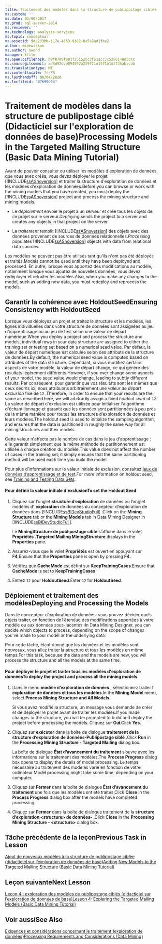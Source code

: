 ```yaml
---
title: Traitement des modèles dans la structure de publipostage ciblée (didacticiel sur l’exploration de données de base) | Microsoft Docs
ms.custom: ''
ms.date: 03/06/2017
ms.prod: sql-server-2014
ms.reviewer: ''
ms.technology: analysis-services
ms.topic: conceptual
ms.assetid: 9d8233bb-117e-4563-9302-8a5a8ad1fae2
author: minewiskan
ms.author: owend
manager: kfile
ms.openlocfilehash: b8fb7b9f601f351520c3f611cc3c520614ed8ccc
ms.sourcegitcommit: ad4d92dce894592a259721a1571b1d8736abacdb
ms.translationtype: MT
ms.contentlocale: fr-FR
ms.lasthandoff: 08/04/2020
ms.locfileid: "87699054"
---
```

# <a name="processing-models-in-the-targeted-mailing-structure-basic-data-mining-tutorial"></a><span data-ttu-id="82cc0-102">Traitement de modèles dans la structure de publipostage ciblé (Didacticiel sur l'exploration de données de base)</span><span class="sxs-lookup"><span data-stu-id="82cc0-102">Processing Models in the Targeted Mailing Structure (Basic Data Mining Tutorial)</span></span>
  <span data-ttu-id="82cc0-103">Avant de pouvoir consulter ou utiliser les modèles d'exploration de données que vous avez créés, vous devez déployer le projet [!INCLUDE[ssASnoversion](../includes/ssasnoversion-md.md)] et traiter la structure d'exploration de données et les modèles d'exploration de données.</span><span class="sxs-lookup"><span data-stu-id="82cc0-103">Before you can browse or work with the mining models that you have created, you must deploy the [!INCLUDE[ssASnoversion](../includes/ssasnoversion-md.md)] project and process the mining structure and mining models.</span></span>  
  
-   <span data-ttu-id="82cc0-104">Le *déploiement* envoie le projet à un serveur et crée tous les objets de ce projet sur le serveur.</span><span class="sxs-lookup"><span data-stu-id="82cc0-104">*Deploying* sends the project to a server and creates any objects in that project on the server.</span></span>  
  
-   <span data-ttu-id="82cc0-105">Le *traitement* remplit [!INCLUDE[ssASnoversion](../includes/ssasnoversion-md.md)] des objets avec des données provenant de sources de données relationnelles.</span><span class="sxs-lookup"><span data-stu-id="82cc0-105">*Processing* populates [!INCLUDE[ssASnoversion](../includes/ssasnoversion-md.md)] objects with data from relational data sources.</span></span>  
  
 <span data-ttu-id="82cc0-106">Les modèles ne peuvent pas être utilisés tant qu'ils n'ont pas été déployés et traités.</span><span class="sxs-lookup"><span data-stu-id="82cc0-106">Models cannot be used until they have been deployed and processed.</span></span> <span data-ttu-id="82cc0-107">En outre, lorsque vous apportez des modifications au modèle, notamment lorsque vous ajoutez de nouvelles données, vous devez redéployer et retraiter les modèles.</span><span class="sxs-lookup"><span data-stu-id="82cc0-107">Also, when you make any changes to the model, such as adding new data, you must redeploy and reprocess the models.</span></span>  
  
## <a name="ensuring-consistency-with-holdoutseed"></a><span data-ttu-id="82cc0-108">Garantir la cohérence avec HoldoutSeed</span><span class="sxs-lookup"><span data-stu-id="82cc0-108">Ensuring Consistency with HoldoutSeed</span></span>  
 <span data-ttu-id="82cc0-109">Lorsque vous déployez un projet et traitez la structure et les modèles, les lignes individuelles dans votre structure de données sont assignées au jeu d'apprentissage ou au jeu de test selon une valeur de départ numérique.</span><span class="sxs-lookup"><span data-stu-id="82cc0-109">When you deploy a project and process the structure and models, individual rows in your data structure are assigned to either the training set or testing set based on a numerical seed value.</span></span> <span data-ttu-id="82cc0-110">Par défaut, la valeur de départ numérique est calculée selon des attributs de la structure de données.</span><span class="sxs-lookup"><span data-stu-id="82cc0-110">By default, the numerical seed value is computed based on attributes of the data structure.</span></span> <span data-ttu-id="82cc0-111">Cependant, si vous modifiez certains aspects de votre modèle, la valeur de départ change, ce qui génère des résultats légèrement différents.</span><span class="sxs-lookup"><span data-stu-id="82cc0-111">However, if you ever change some aspects of your model, the seed value would change, leading to subtly different results.</span></span> <span data-ttu-id="82cc0-112">Par conséquent, pour garantir que vos résultats sont les mêmes que ceux décrits ici, nous attribuons arbitrairement une *valeur de départ exclusion* fixe de `12` .</span><span class="sxs-lookup"><span data-stu-id="82cc0-112">Therefore, in order to ensure that your results are the same as described here, we will arbitrarily assign a fixed *holdout seed* of `12`.</span></span> <span data-ttu-id="82cc0-113">La valeur de départ d'exclusion est utilisée pour initialiser l'algorithme d'échantillonnage et garantit que les données sont partitionnées à peu près de la même manière pour toutes les structures d'exploration de données et leurs modèles.</span><span class="sxs-lookup"><span data-stu-id="82cc0-113">The holdout seed is used to initialize the sampling algorithm, and ensures that the data is partitioned in roughly the same way for all mining structures and their models.</span></span>  
  
 <span data-ttu-id="82cc0-114">Cette valeur n'affecte pas le nombre de cas dans le jeu d'apprentissage ; elle garantit simplement que la même méthode de partitionnement est utilisée à chaque création du modèle.</span><span class="sxs-lookup"><span data-stu-id="82cc0-114">This value does not affect the number of cases in the training set; it simply ensures that the same partitioning method will be used each time you build the model.</span></span>  
  
 <span data-ttu-id="82cc0-115">Pour plus d’informations sur la valeur initiale de exclusion, consultez [jeux de données d’apprentissage et de test](../../2014/analysis-services/data-mining/training-and-testing-data-sets.md).</span><span class="sxs-lookup"><span data-stu-id="82cc0-115">For more information on holdout seed, see [Training and Testing Data Sets](../../2014/analysis-services/data-mining/training-and-testing-data-sets.md).</span></span>  
  
#### <a name="to-set-the-holdout-seed"></a><span data-ttu-id="82cc0-116">Pour définir la valeur initiale d'exclusion</span><span class="sxs-lookup"><span data-stu-id="82cc0-116">To set the Holdout Seed</span></span>  
  
1.  <span data-ttu-id="82cc0-117">Cliquez sur l’onglet **structure d’exploration** de données ou l’onglet modèles d' **exploration** de données du concepteur d’exploration de données dans [!INCLUDE[ssBIDevStudioFull](../includes/ssbidevstudiofull-md.md)] .</span><span class="sxs-lookup"><span data-stu-id="82cc0-117">Click on the **Mining Structure** tab or the **Mining Models** tab in Data Mining Designer in [!INCLUDE[ssBIDevStudioFull](../includes/ssbidevstudiofull-md.md)].</span></span>  
  
     <span data-ttu-id="82cc0-118">Le **MiningStructure de publipostage ciblé** s’affiche dans le volet **Propriétés** .</span><span class="sxs-lookup"><span data-stu-id="82cc0-118">**Targeted Mailing MiningStructure** displays in the **Properties** pane.</span></span>  
  
2.  <span data-ttu-id="82cc0-119">Assurez-vous que le volet **Propriétés** est ouvert en appuyant sur **F4**.</span><span class="sxs-lookup"><span data-stu-id="82cc0-119">Ensure that the **Properties** pane is open by pressing **F4**.</span></span>  
  
3.  <span data-ttu-id="82cc0-120">Vérifiez que **CacheMode** est défini sur **KeepTrainingCases**.</span><span class="sxs-lookup"><span data-stu-id="82cc0-120">Ensure that **CacheMode** is set to **KeepTrainingCases**.</span></span>  
  
4.  <span data-ttu-id="82cc0-121">Entrez `12` pour **HoldoutSeed**.</span><span class="sxs-lookup"><span data-stu-id="82cc0-121">Enter `12` for **HoldoutSeed**.</span></span>  
  
## <a name="deploying-and-processing-the-models"></a><span data-ttu-id="82cc0-122">Déploiement et traitement des modèles</span><span class="sxs-lookup"><span data-stu-id="82cc0-122">Deploying and Processing the Models</span></span>  
 <span data-ttu-id="82cc0-123">Dans le concepteur d’exploration de données, vous pouvez décider quels objets traiter, en fonction de l’étendue des modifications apportées à votre modèle ou aux données sous-jacentes :</span><span class="sxs-lookup"><span data-stu-id="82cc0-123">In Data Mining Designer, you can decide which objects to process, depending on the scope of changes you've made to your model or the underlying data:</span></span>  
  
 <span data-ttu-id="82cc0-124">Pour cette tâche, étant donné que les données et les modèles sont nouveaux, vous allez traiter la structure et tous les modèles en même temps.</span><span class="sxs-lookup"><span data-stu-id="82cc0-124">For this task, because the data and the models are new, you will process the structure and all the models at the same time.</span></span>  
  
#### <a name="to-deploy-the-project-and-process-all-the-mining-models"></a><span data-ttu-id="82cc0-125">Pour déployer le projet et traiter tous les modèles d'exploration de données</span><span class="sxs-lookup"><span data-stu-id="82cc0-125">To deploy the project and process all the mining models</span></span>  
  
1.  <span data-ttu-id="82cc0-126">Dans le menu **modèle d’exploration de données** , sélectionnez traiter l' **exploration de données et tous les modèles**.</span><span class="sxs-lookup"><span data-stu-id="82cc0-126">In the **Mining Model** menu, select **Process Mining Structure and All Models**.</span></span>  
  
     <span data-ttu-id="82cc0-127">Si vous avez modifié la structure, un message vous demande de créer et de déployer le projet avant de traiter les modèles.</span><span class="sxs-lookup"><span data-stu-id="82cc0-127">If you made changes to the structure, you will be prompted to build and deploy the project before processing the models.</span></span> <span data-ttu-id="82cc0-128">Cliquez sur **Oui**.</span><span class="sxs-lookup"><span data-stu-id="82cc0-128">Click **Yes**.</span></span>  
  
2.  <span data-ttu-id="82cc0-129">Cliquez sur **exécuter** dans la boîte de dialogue **traitement de la structure d’exploration de données-Publipostage ciblé** .</span><span class="sxs-lookup"><span data-stu-id="82cc0-129">Click **Run** in the **Processing Mining Structure - Targeted Mailing** dialog box.</span></span>  
  
     <span data-ttu-id="82cc0-130">La boîte de dialogue **État d’avancement du traitement** s’ouvre avec les informations sur le traitement des modèles.</span><span class="sxs-lookup"><span data-stu-id="82cc0-130">The **Process Progress** dialog box opens to display the details of model processing.</span></span> <span data-ttu-id="82cc0-131">Le temps nécessaire au traitement des modèles varie en fonction de votre ordinateur.</span><span class="sxs-lookup"><span data-stu-id="82cc0-131">Model processing might take some time, depending on your computer.</span></span>  
  
3.  <span data-ttu-id="82cc0-132">Cliquez sur **Fermer** dans la boîte de dialogue **État d’avancement du traitement** une fois que les modèles ont été traités.</span><span class="sxs-lookup"><span data-stu-id="82cc0-132">Click **Close** in the **Process Progress** dialog box after the models have completed processing.</span></span>  
  
4.  <span data-ttu-id="82cc0-133">Cliquez sur **Fermer** dans la boîte de dialogue traitement de la **structure d’exploration \<structure> de données-** .</span><span class="sxs-lookup"><span data-stu-id="82cc0-133">Click **Close** in the **Processing Mining Structure - \<structure>** dialog box.</span></span>  
  
## <a name="previous-task-in-lesson"></a><span data-ttu-id="82cc0-134">Tâche précédente de la leçon</span><span class="sxs-lookup"><span data-stu-id="82cc0-134">Previous Task in Lesson</span></span>  
 [<span data-ttu-id="82cc0-135">Ajout de nouveaux modèles à la structure de publipostage ciblée &#40;didacticiel sur l’exploration de données de base&#41;</span><span class="sxs-lookup"><span data-stu-id="82cc0-135">Adding New Models to the Targeted Mailing Structure &#40;Basic Data Mining Tutorial&#41;</span></span>](../../2014/tutorials/adding-new-models-to-the-targeted-mailing-structure-basic-data-mining-tutorial.md)  
  
## <a name="next-lesson"></a><span data-ttu-id="82cc0-136">Leçon suivante</span><span class="sxs-lookup"><span data-stu-id="82cc0-136">Next Lesson</span></span>  
 [<span data-ttu-id="82cc0-137">Leçon 4 : exploration des modèles de publipostage ciblés &#40;didacticiel sur l’exploration de données de base&#41;</span><span class="sxs-lookup"><span data-stu-id="82cc0-137">Lesson 4: Exploring the Targeted Mailing Models &#40;Basic Data Mining Tutorial&#41;</span></span>](../../2014/tutorials/lesson-4-exploring-the-targeted-mailing-models-basic-data-mining-tutorial.md)  
  
## <a name="see-also"></a><span data-ttu-id="82cc0-138">Voir aussi</span><span class="sxs-lookup"><span data-stu-id="82cc0-138">See Also</span></span>  
 [<span data-ttu-id="82cc0-139">Exigences et considérations concernant le traitement &#40;exploration de données&#41;</span><span class="sxs-lookup"><span data-stu-id="82cc0-139">Processing Requirements and Considerations &#40;Data Mining&#41;</span></span>](../../2014/analysis-services/data-mining/processing-requirements-and-considerations-data-mining.md)  
  
  
